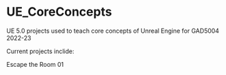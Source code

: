 # UE_CoreConcepts

UE 5.0 projects used to teach core concepts of Unreal Engine for GAD5004 2022-23

Current projects inclide:

Escape the Room 01
